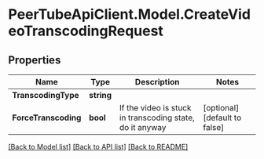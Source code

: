 # PeerTubeApiClient.Model.CreateVideoTranscodingRequest

## Properties

Name | Type | Description | Notes
------------ | ------------- | ------------- | -------------
**TranscodingType** | **string** |  | 
**ForceTranscoding** | **bool** | If the video is stuck in transcoding state, do it anyway | [optional] [default to false]

[[Back to Model list]](../README.md#documentation-for-models) [[Back to API list]](../README.md#documentation-for-api-endpoints) [[Back to README]](../README.md)

